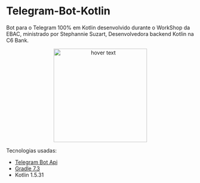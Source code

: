 # Telegram-Bot-Kotlin

Bot para o Telegram 100% em Kotlin desenvolvido durante o WorkShop da EBAC, ministrado por Stephannie Suzart, Desenvolvedora backend Kotlin na C6 Bank.
<p align="center">
  <img src="https://cdn.discordapp.com/attachments/558087898705166346/913961732853092402/Screenshot_20211126-220421_Telegram.jpg" width="250" title="hover text">
</p>

Tecnologias usadas:
* [Telegram Bot Api](https://core.telegram.org/bots/api)
* [Gradle 7.3](https://gradle.org/install/)
* Kotlin 1.5.31
